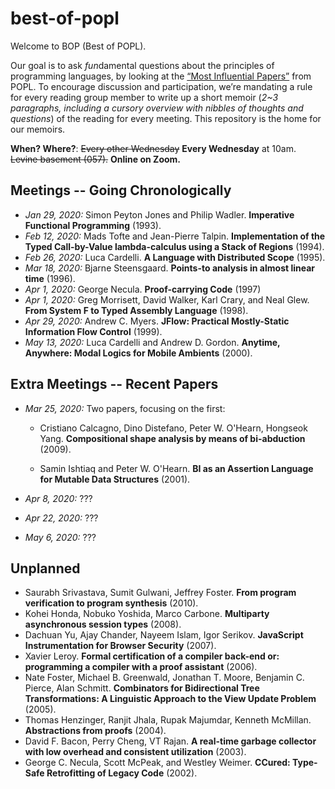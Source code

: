 # best-of-popl

Welcome to BOP (Best of POPL).

Our goal is to ask *fun*damental questions about the principles of programming languages, by looking at the [“Most Influential Papers”](https://www.sigplan.org/Awards/POPL/) from POPL. To encourage discussion and participation, we’re mandating a rule for every reading group member to write up a short memoir (*2~3 paragraphs, including a cursory overview with nibbles of thoughts and questions*) of the reading for every meeting. This repository is the home for our memoirs.

**When? Where?**: ~~Every other Wednesday~~ **Every Wednesday** at 10am. ~~Levine basement (057).~~ **Online on Zoom.**

## Meetings -- Going Chronologically

* *Jan 29, 2020:* Simon Peyton Jones and Philip Wadler. **Imperative Functional Programming** (1993).
* *Feb 12, 2020:* Mads Tofte and Jean-Pierre Talpin. **Implementation of the Typed Call-by-Value lambda-calculus using a Stack of Regions** (1994).
* *Feb 26, 2020:* Luca Cardelli. **A Language with Distributed Scope** (1995).
* *Mar 18, 2020:* Bjarne Steensgaard. **Points-to analysis in almost linear time** (1996).
* *Apr 1, 2020:* George Necula. **Proof-carrying Code** (1997)
* *Apr 1, 2020:* Greg Morrisett, David Walker, Karl Crary, and Neal Glew. **From System F to Typed Assembly Language** (1998).
* *Apr 29, 2020:* Andrew C. Myers. **JFlow: Practical Mostly-Static Information Flow Control** (1999).
* *May 13, 2020:* Luca Cardelli and Andrew D. Gordon. **Anytime, Anywhere: Modal Logics for Mobile Ambients** (2000).

## Extra Meetings -- Recent Papers

* *Mar 25, 2020:* Two papers, focusing on the first:

  - Cristiano Calcagno, Dino Distefano, Peter W. O'Hearn, Hongseok Yang. **Compositional shape analysis by means of bi-abduction** (2009).

  - Samin Ishtiaq and Peter W. O'Hearn. **BI as an Assertion Language for Mutable Data Structures** (2001).

* *Apr 8, 2020:* ???
* *Apr 22, 2020:* ???
* *May 6, 2020:* ???

## Unplanned

* Saurabh Srivastava, Sumit Gulwani, Jeffrey Foster. **From program verification to program synthesis** (2010).
* Kohei Honda, Nobuko Yoshida, Marco Carbone. **Multiparty asynchronous session types** (2008).
* Dachuan Yu, Ajay Chander, Nayeem Islam, Igor Serikov. **JavaScript Instrumentation for Browser Security** (2007).
* Xavier Leroy. **Formal certification of a compiler back-end or: programming a compiler with a proof assistant** (2006).
* Nate Foster, Michael B. Greenwald, Jonathan T. Moore, Benjamin C. Pierce, Alan Schmitt. **Combinators for Bidirectional Tree Transformations: A Linguistic Approach to the View Update Problem** (2005).
* Thomas Henzinger, Ranjit Jhala, Rupak Majumdar, Kenneth McMillan. **Abstractions from proofs** (2004).
* David F. Bacon, Perry Cheng, VT Rajan. **A real-time garbage collector with low overhead and consistent utilization** (2003).
* George C. Necula, Scott McPeak, and Westley Weimer. **CCured: Type-Safe Retrofitting of Legacy Code** (2002).

